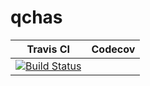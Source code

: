 # qchas

| Travis CI                                                                                                                                     | Codecov                                                                                                                                              |
|-----------------------------------------------------------------------------------------------------------------------------------------------|------------------------------------------------------------------------------------------------------------------------------------------------------|
| [![Build Status](https://travis-ci.org/ardeleanasm/qchas.svg?branch=master)](https://travis-ci.org/ardeleanasm/qchas) |  |